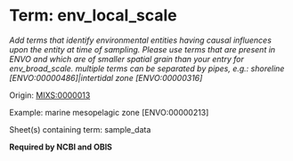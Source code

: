 # Term: env_local_scale

*Add terms that identify environmental entities having causal influences upon the entity at time of sampling. Please use terms that are present in ENVO and which are of smaller spatial grain than your entry for env_broad_scale. multiple terms can be separated by pipes, e.g.:  shoreline [ENVO:00000486]|intertidal zone [ENVO:00000316]*

Origin: [MIXS:0000013](https://w3id.org/mixs/0000013)

Example: marine mesopelagic zone [ENVO:00000213]

Sheet(s) containing term: sample_data

**Required by NCBI and OBIS**